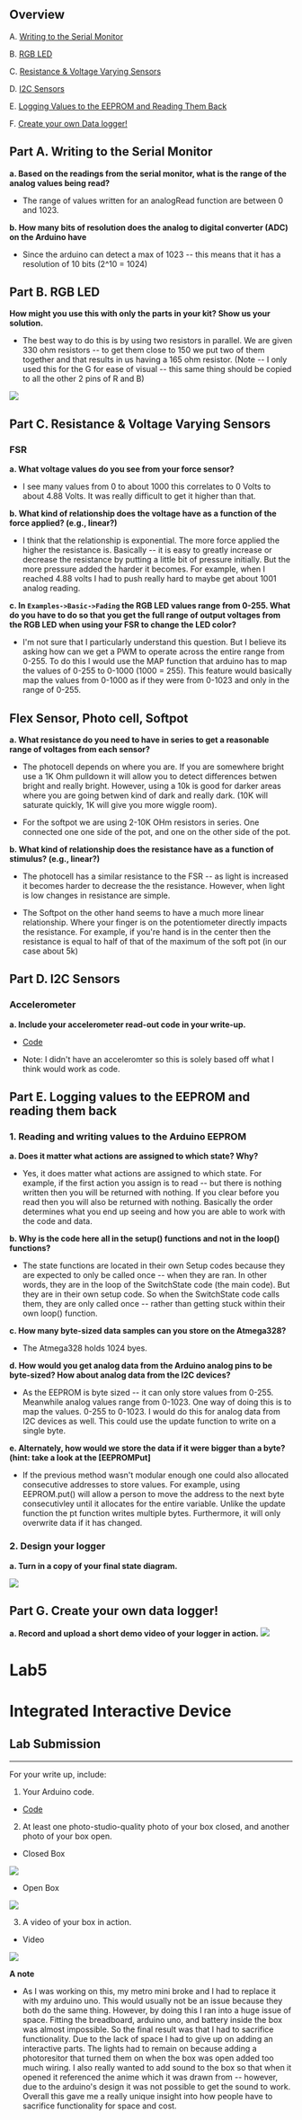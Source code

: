 ## Overview

A. [Writing to the Serial Monitor](#part-a--writing-to-the-serial-monitor)

B. [RGB LED](#part-b-rgb-led)

C. [Resistance & Voltage Varying Sensors](#part-c-resistance--voltage-varying-sensors)

D. [I2C Sensors](https://github.com/FAR-Lab/Developing-and-Designing-Interactive-Devices/wiki/Lab-03#part-d-i2c-sensors)

E. [Logging Values to the EEPROM and Reading Them Back](#part-f-logging-values-to-the-eeprom-and-reading-them-back)

F. [Create your own Data logger!](#part-g-create-your-own-data-logger)

## Part A.  Writing to the Serial Monitor
 
**a. Based on the readings from the serial monitor, what is the range of the analog values being read?**

* The range of values written for an analogRead function are between 0 and 1023. 
 
**b. How many bits of resolution does the analog to digital converter (ADC) on the Arduino have** 

* Since the arduino can detect a max of 1023 -- this means that it has a resolution of 10 bits (2^10 = 1024)

## Part B. RGB LED

**How might you use this with only the parts in your kit? Show us your solution.**

* The best way to do this is by using two resistors in parallel. We are given 330 ohm resistors -- to get them close to 150 we put two of them together and that results in us having a 165 ohm resistor. (Note -- I only used this for the G for ease of visual -- this same thing should be copied to all the other 2 pins of R and B) 

<img src=https://github.com/SamyAbisaleh/Interactive-Lab-Hub/blob/master/Alt-Lab%20%235/RGB-Parallel.jpg>

## Part C. Resistance & Voltage Varying Sensors 
### FSR

**a. What voltage values do you see from your force sensor?**

* I see many values from 0 to about 1000 this correlates to 0 Volts to about 4.88 Volts. It was really difficult to get it higher than that. 

**b. What kind of relationship does the voltage have as a function of the force applied? (e.g., linear?)**

* I think that the relationship is exponential. The more force applied the higher the resistance is. Basically -- it is easy to greatly increase or decrease the resistance by putting a little bit of pressure initially. But the more pressure added the harder it becomes. For example, when I reached 4.88 volts I had to push really hard to maybe get about 1001 analog reading. 

**c. In `Examples->Basic->Fading` the RGB LED values range from 0-255. What do you have to do so that you get the full range of output voltages from the RGB LED when using your FSR to change the LED color?**

* I'm not sure that I particularly understand this question. But I believe its asking how can we get a PWM to operate across the entire range from 0-255. To do this I would use the MAP function that arduino has to map the values of 0-255 to 0-1000 (1000 = 255). This feature would basically map the values from 0-1000 as if they were from 0-1023 and only in the range of 0-255.

## Flex Sensor, Photo cell, Softpot

**a. What resistance do you need to have in series to get a reasonable range of voltages from each sensor?**

* The photocell depends on where you are. If you are somewhere bright use a 1K Ohm pulldown it will allow you to detect differences betwen bright and really bright. However, using a 10k is good for darker areas where you are going betwen kind of dark and really dark. (10K will saturate quickly, 1K will give you more wiggle room).

* For the softpot we are using 2-10K OHm resistors in series. One connected one one side of the pot, and one on the other side of the pot. 

**b. What kind of relationship does the resistance have as a function of stimulus? (e.g., linear?)**

* The photocell has a similar resistance to the FSR -- as light is increased it becomes harder to decrease the the resistance. However, when light is low changes in resistance are simple. 

* The Softpot on the other hand seems to have a much more linear relationship. Where your finger is on the potentiometer directly impacts the resistance. For example, if you're hand is in the center then the resistance is equal to half of that of the maximum of the soft pot (in our case about 5k) 

## Part D. I2C Sensors 

### Accelerometer
 
**a. Include your accelerometer read-out code in your write-up.**
* [Code](https://github.com/SamyAbisaleh/Interactive-Lab-Hub/blob/master/Alt-Lab%20%235/Part_D.ino)

* Note: I didn't have an acceleromter so this is solely based off what I think would work as code. 

## Part E. Logging values to the EEPROM and reading them back
 
### 1. Reading and writing values to the Arduino EEPROM
**a. Does it matter what actions are assigned to which state? Why?**

* Yes, it does matter what actions are assigned to which state. For example, if the first action you assign is to read -- but there is nothing written then you will be returned with nothing. If you clear before you read then you will also be returned with nothing. Basically the order determines what you end up seeing and how you are able to work with the code and data. 

**b. Why is the code here all in the setup() functions and not in the loop() functions?**

* The state functions are located in their own Setup codes because they are expected to only be called once -- when they are ran. In other words, they are in the loop of the SwitchState code (the main code). But they are in their own setup code. So when the SwitchState code calls them, they are only called once -- rather than getting stuck within their own loop() function.

**c. How many byte-sized data samples can you store on the Atmega328?**

* The Atmega328 holds 1024 byes.

**d. How would you get analog data from the Arduino analog pins to be byte-sized? How about analog data from the I2C devices?**

* As the EEPROM is byte sized -- it can only store values from 0-255. Meanwhile analog values range from 0-1023. One way of doing this is to map the values. 0-255 to 0-1023. I would do this for analog data from I2C devices as well. This could use the update function to write on a single byte. 

**e. Alternately, how would we store the data if it were bigger than a byte? (hint: take a look at the [EEPROMPut]**

* If the previous method wasn't modular enough one could also allocated consecutive addresses to store values. For example, using EEPROM.put() will allow a person to move the address to the next byte consecutivley until it allocates for the entire variable. Unlike the update function the pt function writes multiple bytes. Furthermore, it will only overwrite data if it has changed.

### 2. Design your logger 
**a. Turn in a copy of your final state diagram.**

<img src = https://github.com/SamyAbisaleh/Interactive-Lab-Hub/blob/master/Alt-Lab%20%235/State%20Diagram.png>

## Part G. Create your own data logger!

**a. Record and upload a short demo video of your logger in action.**
<img src = https://github.com/SamyAbisaleh/Interactive-Lab-Hub/blob/master/Alt-Lab%20%235/Part%20G%20gif.gif>

# Lab5

# Integrated Interactive Device
## Lab Submission
***
For your write up, include:
1.	Your Arduino code.

* [Code](https://github.com/SamyAbisaleh/Interactive-Lab-Hub/blob/master/Alt-Lab%20%235/Sweep.ino)

2.	At least one photo-studio-quality photo of your box closed, and another photo of your box open. 

* Closed Box 

<img src = https://github.com/SamyAbisaleh/Interactive-Lab-Hub/blob/master/Alt-Lab%20%235/Closed%20Box.jpg>

* Open Box 

<img src = https://github.com/SamyAbisaleh/Interactive-Lab-Hub/blob/master/Alt-Lab%20%235/Open%20Box.jpg>

3.	A video of your box in action.

* Video

<img src = https://github.com/SamyAbisaleh/Interactive-Lab-Hub/blob/master/Alt-Lab%20%235/Video%20of%20Box.gif>

**A note** 
* As I was working on this, my metro mini broke and I had to replace it with my arduino uno. This would usually not be an issue because they both do the same thing. However, by doing this I ran into a huge issue of space. Fitting the breadboard, arduino uno, and battery inside the box was almost impossible. So the final result was that I had to sacrifice functionality. Due to the lack of space I had to give up on adding an interactive parts. The lights had to remain on because adding a photoresitor that turned them on when the box was open added too much wiring. I also really wanted to add sound to the box so that when it opened it referenced the anime which it was drawn from -- however, due to the arduino's design it was not possible to get the sound to work. Overall this gave me a really unique insight into how people have to sacrifice functionality for space and cost. 
